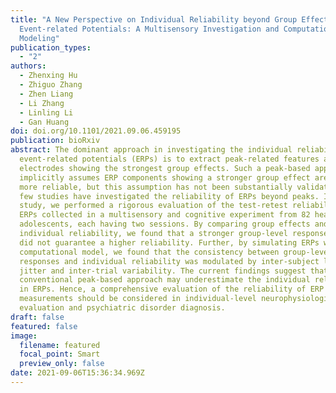```yaml
---
title: "A New Perspective on Individual Reliability beyond Group Effects for
  Event-related Potentials: A Multisensory Investigation and Computational
  Modeling"
publication_types:
  - "2"
authors:
  - Zhenxing Hu
  - Zhiguo Zhang
  - Zhen Liang
  - Li Zhang
  - Linling Li
  - Gan Huang
doi: doi.org/10.1101/2021.09.06.459195
publication: bioRxiv
abstract: The dominant approach in investigating the individual reliability for
  event-related potentials (ERPs) is to extract peak-related features at
  electrodes showing the strongest group effects. Such a peak-based approach
  implicitly assumes ERP components showing a stronger group effect are also
  more reliable, but this assumption has not been substantially validated and
  few studies have investigated the reliability of ERPs beyond peaks. In this
  study, we performed a rigorous evaluation of the test-retest reliability of
  ERPs collected in a multisensory and cognitive experiment from 82 healthy
  adolescents, each having two sessions. By comparing group effects and
  individual reliability, we found that a stronger group-level response in ERPs
  did not guarantee a higher reliability. Further, by simulating ERPs with a
  computational model, we found that the consistency between group-level ERP
  responses and individual reliability was modulated by inter-subject latency
  jitter and inter-trial variability. The current findings suggest that the
  conventional peak-based approach may underestimate the individual reliability
  in ERPs. Hence, a comprehensive evaluation of the reliability of ERP
  measurements should be considered in individual-level neurophysiological trait
  evaluation and psychiatric disorder diagnosis.
draft: false
featured: false
image:
  filename: featured
  focal_point: Smart
  preview_only: false
date: 2021-09-06T15:36:34.969Z
---
```

